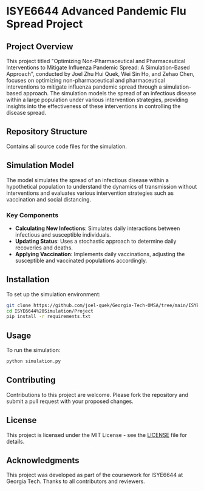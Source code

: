 # ISYE6644 Advanced Pandemic Flu Spread Project

## Project Overview
This project titled "Optimizing Non-Pharmaceutical and Pharmaceutical Interventions to Mitigate Influenza Pandemic
Spread: A Simulation-Based Approach", conducted by Joel Zhu Hui Quek, Wei Sin Ho, and Zehao Chen, focuses on optimizing non-pharmaceutical and pharmaceutical interventions to mitigate influenza pandemic spread through a simulation-based approach. The simulation models the spread of an infectious disease within a large population under various intervention strategies, providing insights into the effectiveness of these interventions in controlling the disease spread.


## Repository Structure
Contains all source code files for the simulation.


## Simulation Model
The model simulates the spread of an infectious disease within a hypothetical population to understand the dynamics of transmission without interventions and evaluates various intervention strategies such as vaccination and social distancing.

### Key Components
- **Calculating New Infections**: Simulates daily interactions between infectious and susceptible individuals.
- **Updating Status**: Uses a stochastic approach to determine daily recoveries and deaths.
- **Applying Vaccination**: Implements daily vaccinations, adjusting the susceptible and vaccinated populations accordingly.

## Installation
To set up the simulation environment:
```bash
git clone https://github.com/joel-quek/Georgia-Tech-OMSA/tree/main/ISYE6644%20Simulation/Project
cd ISYE6644%20Simulation/Project
pip install -r requirements.txt
```

## Usage
To run the simulation:
```bash
python simulation.py
```

## Contributing
Contributions to this project are welcome. Please fork the repository and submit a pull request with your proposed changes.

## License
This project is licensed under the MIT License - see the [LICENSE](LICENSE) file for details.

## Acknowledgments
This project was developed as part of the coursework for ISYE6644 at Georgia Tech. Thanks to all contributors and reviewers.
